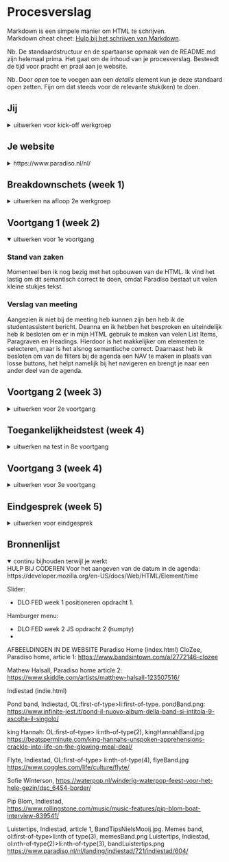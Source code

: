 # Procesverslag
Markdown is een simpele manier om HTML te schrijven.  
Markdown cheat cheet: [Hulp bij het schrijven van Markdown](https://github.com/adam-p/markdown-here/wiki/Markdown-Cheatsheet).

Nb. De standaardstructuur en de spartaanse opmaak van de README.md zijn helemaal prima. Het gaat om de inhoud van je procesverslag. Besteedt de tijd voor pracht en praal aan je website.

Nb. Door *open* toe te voegen aan een *details* element kun je deze standaard open zetten. Fijn om dat steeds voor de relevante stuk(ken) te doen.





## Jij

<details>
<summary>uitwerken voor kick-off werkgroep</summary>

### Auteur:
Nina van Eijk

#### Je startniveau:
Blauw 

#### Je focus:
Surface plane 
 
</details>





## Je website

<details>
<summary>https://www.paradiso.nl/nl/ </summary>

### Je opdracht:
link naar de website die je gaat namaken óf de naam/omschrijving van je eigen ontwerp

#### Screenshot(s) van de eerste pagina (small screen): 
Paradiso
<img src="images/ParadisoHomeScreenshot.png" width="375px" alt="Paradiso website ">

#### Screenshot(s) van de tweede pagina (small screen):
hier de naam van de pagina  
<img src="images/ParadisoIndieScreenshot.png" width="375px" alt="Indiestad html analyse">
 
</details>



## Breakdownschets (week 1)

<details>
<summary>uitwerken na afloop 2e werkgroep</summary>

### de hele pagina: 
<img src="images/htmlAnalyseHome.png" width="375px" alt="breakdown van de hele pagina">

### dynamisch deel (bijv menu): 
<img src="images/htmlAnalyseMenu.png" width="375px" alt="breakdown van een dynamisch deel">

</details>





## Voortgang 1 (week 2)

<details open>
<summary>uitwerken voor 1e voortgang</summary>

### Stand van zaken
Momenteel ben ik nog bezig met het opbouwen van de HTML. Ik vind het lastig om dit semantisch correct te doen, omdat Paradiso bestaat uit velen kleine stukjes tekst. 


### Verslag van meeting
Aangezien ik niet bij de meeting heb kunnen zijn ben heb ik de studentassistent bericht. Deanna en ik hebben het besproken en uiteindelijk heb ik besloten om er in mijn HTML gebruik te maken van velen List Items, Paragraven en Headings. Hierdoor is het makkelijker om elementen te selecteren, maar is het alsnog semantische correct. Daarnaast heb ik besloten om van de filters bij de agenda een NAV te maken in plaats van losse buttons, het helpt namelijk bij het navigeren en brengt je naar een ander deel van de agenda. 

</details>





## Voortgang 2 (week 3)

<details>
<summary>uitwerken voor 2e voortgang</summary>

### Stand van zaken
Momenteel werkt mijn website redelijk en is het ook om aan te zien, er moet echter nog wel gewerkt worden aan positionering en andere details. 


### Verslag van meeting
hier na afloop snel de uitkomsten van de meeting vastleggen


</details>





## Toegankelijkheidstest (week 4)

<details>
<summary>uitwerken na test in 8e voortgang</summary>

### Bevindingen
Lijst met je bevindingen die in de test naar voren kwamen:

#### Spasmes/Parkinson
Korte omschrijving: het menu is te lastig te bedienen door de kleine knoppen. Verder is het menu redelijk scrollbaar, de plaatjes zijn klikbaar, het menu zou ook breder kunnen, maar is bereikbaar. 
Oplossing: het navigatie menu moet groter: meer padding zodat het klikgedeelte makkelijker klikbaar is.  



#### Concentratieproblemen
Omschrijving: de website was redelijk behapbaar, maar in de foto’s staat teveel tekst waardoor je het niet goed kan lezen. 
Oplossing: kleinere en korte tekst op de afbeeldingen, zodat het niet een te grote lap tekst wordt. Ook eventueel grotere contrasten bij de letters, zodat je direct de aandacht hierop kan vestigen. 
 

#### Verschillende visuele beperkingen. 
Omschrijving: de meeste dingen gingen wel oké, alleen de agenda was vrijwel niet leesbaar. De contrasten in de agenda waren ook redelijk minimaal. 
Oplossing: de fonts en de contrasten moeten groter. 


#### Screenreader
Kort omschrijving: de screenreader gaat continu terug naar het hamburger menu en daardoor wordt het chaos. De puntjes achter de afbeeldingen bij de tekst zijn niet duidelijk. 
Oplossing: je zou lees meer achter alles kunnen zetten of je kan de teksten korter maken in de afbeeldingen en agenda’s. Je zou ook een speciale functie kunnen neerzetten die de tekst enkel visueel afkort. 
 
 
#### Toetsenboard
Kort omschrijving: In principe deed de tab-toets prima zijn werk. De tab selector moet echter wel duidelijker zijn. 
Oplossing: de focus state moet meer opvallen en heeft een groter contrast nodig. 


</details>





## Voortgang 3 (week 4)

<details>
<summary>uitwerken voor 3e voortgang</summary>

### Stand van zaken
Momenteel is mijn index pagina vrijwel klaar. Er moet enkel gewerkt worden aan een paar kleine details. Ik heb deze week ook de complete Indiestad pagina aangemaakt. Hier zijn nog enkele problemen: 
 - Er moet een slider komen die op zichzelf werkt. 
 - Mijn selectoren worden erg lang. 
 - Ik moet de agendapunten in de Paradiso pagina aan de rechterkant krijgen. 
 - Ik moet de tekst goed kunnen positioneren in de artikelen. 

### Verslag van meeting
hier na afloop snel de uitkomsten van de meeting vastleggen

- De slider is terug te vinden in oefening 1 van positioneren. Het is simpel op te lossen met display flex en overflow auto. 
- Sanne heeft mij aangeraden om 3 verschillende CSS pagina's aan te maken, ik hierna direct de Indiestad opmaak gescheiden van de Index opmaak. Ik heb er echter maar 2 pagina's van gemaakt omdat de Index en Indiestad pagina's nogal van elkaar verschillen. 
 - De agendapunten kunnen aan de rechterkant geplaatst worden door de elementen te verdelen in header en P
 - De tekst is makkelijk te positioneren door middel van flexbox. Ik had daarnaast een apart <time> element gemaakt voor de data, dit was goed alleen hier moesten nog data aan toegevoegd worden die die computer kan lezen. 

</details>





## Eindgesprek (week 5)

<details>
<summary>uitwerken voor eindgesprek</summary>
 
Verantwoording Surface plane: 

1.	Dark mode: er is een darkmode functie op de erg lichte pagina van Indiestad. 
De dark mode zou moeten werken, alleen hij werkt niet, ik heb alles meerdere keren gecheckt en hieronder staan de foto’s. Als ik werkbaar zou krijgen zou dit betekenen dat ik direct een groot stuk van mijn Surface Plane gehaald zou hebben. 

2.	Kerst thema; er is een kerst thema op de homepage 
Op de index pagina hoort er een prachtig kerst thema te laden, zodra je dit aangeeft bij de checkbox. Dit is helaas niet het geval aangezien de Javascript niet aansluit op mijn pagina, het probleem ligt waarschijnlijk op dezelfde plek als de darkmodus. Zodra ik dit werkend krijgt, zal er een prachtig kerstthema tevoorschijn komen. 

3.	Toegankelijkheid: door op de knop te drukken ‘Paradiso toegankelijk’, gaat de site in een modus waarbij de contrasten hoog worden, de knoppen groot en de screenreaders het nog beter doen. Ik heb hier een aparte pagina voor gemaakt, omdat de lettergrote het vaak niet goed doet bij het design en ik wilde graag het design van de website behouden. Ik vind het echter toch interessant en heb daarom gekozen om een aparte pagina hiervoor te maken. 

Bron: https://webaim.org/resources/contrastchecker/ 
Ik heb mijn contrast ratio gecheckt en ik heb daarom de contrast ratio nog hoger gemaakt voor de toegankelijke website. Ik heb de tweede font veranderd van #99ccff naar #E0F1FF. Hierdoor is het contrast groter (07.07:1) en voldoet die niet enkel aan de richtlijnen van WCAG AA zoals de normale website, maar ook aan level WCAG AAA. 

Daarnaast heb ik ook de img gefilterd voor een groter contrast met de tekst heeft, deze functie heb ik gevonden via: 
https://www.geeksforgeeks.org/how-to-darken-an-image-using-css/ 

4.	Hamburger menu
Mijn grote trots van deze website is het hamburger menu. Deze werkt interactief: de knop is veranderd van vorm en het menu rolt op een rustige en fijne manier uit. Ik heb deze gemaakt door middel van het combineren van een aantal oefeningen in de lessen. De knop heb ik zichtbaar gehouden door de Z-index te vergroten. 

5.	Selectoren
Ik heb geprobeerd om genoeg selectoren toe te voegen aan aan alle knoppen. 

6.	Animatie
Ik wilde eigenlijk nog een animatie toevoegen zodra men klikt of hovert over het kerstthema, hier ben ik echter helaas niet aan toe gekomen, aangezien ik problemen had met de darkmode.  


### Stand van zaken
1.	Dark mode: er is een darkmode functie op de erg lichte pagina van Indiestad. 
De dark mode zou moeten werken, alleen hij werkt niet, ik heb alles meerdere keren gecheckt en hieronder staan de foto’s. Als ik werkbaar zou krijgen zou dit betekenen dat ik direct een groot stuk van mijn Surface Plane gehaald zou hebben. 

2.	Kerst thema; er is een kerst thema op de homepage 
Op de index pagina hoort er een prachtig kerst thema te laden, zodra je dit aangeeft bij de checkbox. Dit is helaas niet het geval aangezien de Javascript niet aansluit op mijn pagina, het probleem ligt waarschijnlijk op dezelfde plek als de darkmodus. Zodra ik dit werkend krijgt, zal er een prachtig kerstthema tevoorschijn komen. 

3.	Toegankelijkheid: door op de knop te drukken ‘Paradiso toegankelijk’, gaat de site in een modus waarbij de contrasten hoog worden, de knoppen groot en de screenreaders het nog beter doen. Ik heb hier een aparte pagina voor gemaakt, omdat de lettergrote het vaak niet goed doet bij het design en ik wilde graag het design van de website behouden. Ik vind het echter toch interessant en heb daarom gekozen om een aparte pagina hiervoor te maken. 

Bron: https://webaim.org/resources/contrastchecker/ 
Ik heb mijn contrast ratio gecheckt en ik heb daarom de contrast ratio nog hoger gemaakt voor de toegankelijke website. Ik heb de tweede font veranderd van #99ccff naar #E0F1FF. Hierdoor is het contrast groter (07.07:1) en voldoet die niet enkel aan de richtlijnen van WCAG AA zoals de normale website, maar ook aan level WCAG AAA. 

Daarnaast heb ik ook de img gefilterd voor een groter contrast met de tekst heeft, deze functie heb ik gevonden via: 
https://www.geeksforgeeks.org/how-to-darken-an-image-using-css/ 

4.	Hamburger menu
Mijn grote trots van deze website is het hamburger menu. Deze werkt interactief: de knop is veranderd van vorm en het menu rolt op een rustige en fijne manier uit. Ik heb deze gemaakt door middel van het combineren van een aantal oefeningen in de lessen. De knop heb ik zichtbaar gehouden door de Z-index te vergroten. 

5.	Selectoren
Ik heb geprobeerd om genoeg selectoren toe te voegen aan aan alle knoppen. 

6.	Animatie
Ik wilde eigenlijk nog een animatie toevoegen zodra men klikt of hovert over het kerstthema, hier ben ik echter helaas niet aan toe gekomen, aangezien ik problemen had met de darkmode.  

Stand van zaken: 
Momenteel ziet mijn website er goed uit en is die gebruiksvriendelijk. Ik heb het echter niet compleet kunnen afmaken zoals ik wilde, ik wilde graag een werkende dark mode en een werkend kerst thema. Daarnaast had ik nog graag iets met een kerst animatie willen doen. De site ziet er verder prima uit, het is semantisch correct html, er is gebruik gemaakt van costum properties en de website ziet er mooi uit. Ik heb alleen geen idee waarom de dark mode en het kerst thema niet werkt. Hierboven zijn ook codes te zien van deze dark mode. Ik merkte verder wel dat het coderen erg goed ging en leuk was in dit blok en dat je soms met een paar regeltjes code iets moois kan maken (of alles kan verpesten). Ik voel nu wel meer vrijheid tijdens het coderen, doordat ik er dit blok zo intensief mee bezig was. 


### Screenshot(s)

 Hier is de home pagina: 
 <img src="images/finalScreenshotParadisoHome.png" alt="screenshot van frontend Paradiso">
 
 Hier is de Indiestad pagina: 
 
 <img scr="images/finalScreenshotIndiestad.png" alt="Screenshot van Indiestad frontend pagina">
 
 Hier is de extra toegankelijke pagina: 
 
<img src="images/finalScreenshotParadisoToegang.png" alt="screenshot van de frontend van de extra toegankelijke Paradiso">
 

</details>





## Bronnenlijst

<details open>
<summary>continu bijhouden terwijl je werkt</summary>
HULP BIJ CODEREN 
Voor het aangeven van de datum in de agenda: 
https://developer.mozilla.org/en-US/docs/Web/HTML/Element/time

Slider: 
- DLO FED week 1 positioneren opdracht 1. 
 
Hamburger menu: 
- DLO FED week 2 JS opdracht 2 (humpty) 
- 
AFBEELDINGEN IN DE WEBSITE 
Paradiso Home (index.html)
CloZee, Paradiso home, article 1: 
https://www.bandsintown.com/a/2772146-clozee

Mathew Halsall, Paradiso home article 2: 
https://www.skiddle.com/artists/matthew-halsall-123507516/ 

Indiestad (indie.html)

Pond band, Indiestad, OL:first-of-type>li:first-of-type. pondBand.png: 
https://www.infinite-jest.it/pond-il-nuovo-album-della-band-si-intitola-9-ascolta-il-singolo/ 

king Hannah: OL:first-of-type> li:nth-of-type(2), kingHannahBand.jpg
https://beatsperminute.com/king-hannahs-unspoken-apprehensions-crackle-into-life-on-the-glowing-meal-deal/ 

Flyte, Indiestad, OL:first-of-type> li:nth-of-type(4), flyeBand.jpg
https://www.coggles.com/life/culture/flyte/ 

Sofie Winterson, 
https://waterpop.nl/winderig-waterpop-feest-voor-het-hele-gezin/dsc_6454-border/ 

Pip Blom, Indiestad,  
https://www.rollingstone.com/music/music-features/pip-blom-boat-interview-839541/ 

Luistertips, Indiestad, article 1, BandTipsNielsMooij.jpg. 
Memes band, ol:first-of-type>li:nth of type(3), memesBand.png
Luistertips, Indiestad, ol:nth-of-type(2)>li:nth-of-type(3), bandLuistertips.png
https://www.paradiso.nl/nl/landing/indiestad/721/indiestad/604/


</details>
